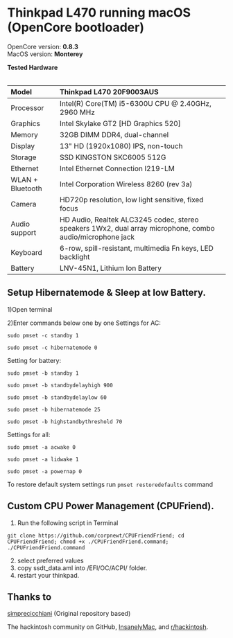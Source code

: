 # Thinkpad L470 running macOS (OpenCore bootloader)

OpenCore version: <strong>0.8.3</strong>
<br>
MacOS version: <strong>Monterey </strong>

<summary><strong>Tested Hardware</strong></summary>
</br>

| Model              | Thinkpad L470 20F9003AUS                                                                                 |
|:-------------------|:----------------------------------------------------------------------------------------------------------|
| Processor          | Intel(R) Core(TM) i5-6300U CPU @ 2.40GHz, 2960 MHz                                                                 |
| Graphics           | Intel Skylake GT2 [HD Graphics 520]                                                                          |
| Memory             | 32GB DIMM DDR4, dual-channel                                                        |
| Display            | 13" HD (1920x1080) IPS, non-touch                                                                       |
| Storage            | SSD KINGSTON SKC6005  512G                                                                             |
| Ethernet           | Intel Ethernet Connection I219-LM                                                          |
| WLAN + Bluetooth   | Intel Corporation Wireless 8260 (rev 3a)                                       |
| Camera             | HD720p resolution, low light sensitive, fixed focus                                                       |
| Audio support      | HD Audio, Realtek ALC3245 codec, stereo speakers 1Wx2, dual array microphone, combo audio/microphone jack |
| Keyboard           | 6-row, spill-resistant, multimedia Fn keys, LED backlight                                                 |
| Battery            | LNV-45N1, Lithium Ion Battery                             

## Setup Hibernatemode & Sleep at low Battery.

1)Open terminal

2)Enter commands below one by one
Settings for AC:


`sudo pmset -c standby 1`

`sudo pmset -c hibernatemode 0`

Setting for battery:

`sudo pmset -b standby 1`

`sudo pmset -b standbydelayhigh 900`

`sudo pmset -b standbydelaylow 60`

`sudo pmset -b hibernatemode 25`

`sudo pmset -b highstandbythreshold 70`

Settings for all:

`sudo pmset -a acwake 0`

`sudo pmset -a lidwake 1`

`sudo pmset -a powernap 0`

To restore default system settings run `pmset restoredefaults` command

## Custom CPU Power Management (CPUFriend).

1) Run the following script in Terminal

`git clone https://github.com/corpnewt/CPUFriendFriend; cd CPUFriendFriend; chmod +x ./CPUFriendFriend.command; ./CPUFriendFriend.command`

2) select preferred values
3) copy ssdt_data.aml into /EFI/OC/ACPI/ folder.
4) restart your thinkpad.

## Thanks to

[simprecicchiani](https://github.com/simprecicchiani/ThinkPad-T460s-macOS-OpenCore) (Original repository based)

The hackintosh community on GitHub, [InsanelyMac](https://www.insanelymac.com/forum/), and [r/hackintosh](https://www.reddit.com/r/hackintosh/).
